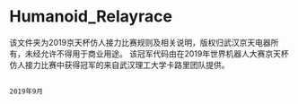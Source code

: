 # Humanoid_Relayrace
该文件夹为2019京天杯仿人接力比赛规则及相关说明，版权归武汉京天电器所有，未经允许不得用于商业用途。 该冠军代码由在2019年世界机器人大赛京天杯仿人接力比赛中获得冠军的来自武汉理工大学卡路里团队提供。

                                                                          
                                                                                                                2019年9月
